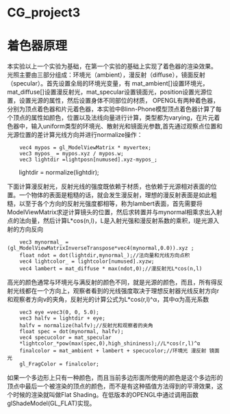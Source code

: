 # CG_project3
# 着色器原理
本实验以上一个实验为基础，在第一个实验的基础上实现了着色器的渲染效果。
光照主要由三部分组成：环境光（ambient），漫反射（diffuse），镜面反射（specular）。首先设置全局的环境光变量，有 mat_ambient[]设置环境光，mat_diffuse[]设置漫反射光，mat_specular设置镜面光，position设置光源位置，设置光源的属性，然后设置身体不同部位的材质，
OPENGL有两种着色器，分别为顶点着色器和片元着色器，本实验中Blinn-Phone模型顶点着色器计算了每个顶点的属性如颜色，位置以及法线向量进行计算，类型都为varying，在片元着色器中，输入uniform类型的环境光、散射光和镜面光参数,首先通过观察点位置和光源位置的差计算光线方向并进行normalize操作：
        
        vec4 mypos = gl_ModelViewMatrix * myvertex;
        vec3 mypos_ = mypos.xyz / mypos.w;
        vec3 lightdir =lightposn[numused].xyz-mypos_;
        lightdir = normalize(lightdir);


下面计算漫反射光，反射光线的强度既依赖于材质，也依赖于光源相对表面的位置。一个物体的表面是粗糙的话，就会发生漫反射，理想的漫反射表面是如此粗糙，以至于各个方向的反射光强度都相等，称为lambert表面，首先需要将ModelViewMatrix求逆计算镜头的位置，然后求转置并与mynormal相乘求出入射点的法向量，然后计算L*cos(n,l)，L是入射光强和漫反射系数的乘积，l是光源入射的方向反向 

        vec3 mynormal_ = (gl_ModelViewMatrixInverseTranspose*vec4(mynormal,0.0)).xyz ;
        float ndot = dot(lightdir,mynormal_);//法向量和光线方向点积
        vec4 lightcolor_ = lightcolor[numused].xyzw;
        vec4 lambert = mat_diffuse * max(ndot,0);//漫反射光L*cos(n,l)

高光的颜色通常与环境光与满反射的颜色不同，就是光源的颜色，而且，所有得反射光线都在一个方向上，观察者看到的光线强度取决于理想反射器光线反射方向r和观察者方向v的夹角，反射光的计算公式为L*cos(r,l)^α，其中α为高光系数

        vec3 eye =vec3(0, 0, 5.0);
        vec3 halfv = lightdir + eye;
        halfv = normalize(halfv);//反射光和观察者的夹角
        float spec = dot(mynormal, halfv);
        vec4 specucolor = mat_specular
        *lightcolor_*pow(max(spec,0),high_shininess);//L*cos(r,l)^α
        finalcolor = mat_ambient + lambert + specucolor;//环境光 漫反射 镜面光
        gl_FragColor = finalcolor;

如果一个多边形上只有一种颜色，而且当前多边形面所使用的颜色是这个多边形的顶点中最后一个被渲染的顶点的颜色，而不是有这种插值方法得到的平滑效果，这个时候的渲染就叫做Flat Shading。在低版本的OPENGL中通过调用函数glShadeModel(GL_FLAT)实现。
